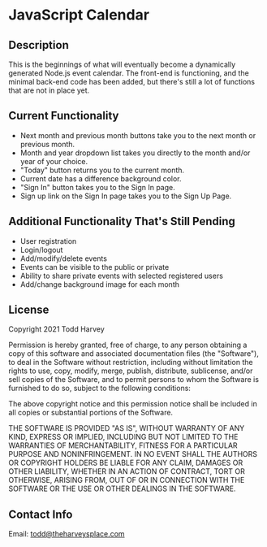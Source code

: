 # JavaScript Calendar

## Description
This is the beginnings of what will eventually become a dynamically generated Node.js event calendar. The front-end is functioning, and the minimal back-end code has been added, but there's still a lot of functions that are not in place yet.

## Current Functionality
* Next month and previous month buttons take you to the next month or previous month.
* Month and year dropdown list takes you directly to the month and/or year of your choice.
* "Today" button returns you to the current month.
* Current date has a difference background color.
* "Sign In" button takes you to the Sign In page.
* Sign up link on the Sign In page takes you to the Sign Up Page.

## Additional Functionality That's Still Pending
* User registration
* Login/logout
* Add/modify/delete events
* Events can be visible to the public or private
* Ability to share private events with selected registered users
* Add/change background image for each month

## License
Copyright 2021 Todd Harvey

Permission is hereby granted, free of charge, to any person obtaining a copy of this software and associated documentation files (the "Software"), to deal in the Software without restriction, including without limitation the rights to use, copy, modify, merge, publish, distribute, sublicense, and/or sell copies of the Software, and to permit persons to whom the Software is furnished to do so, subject to the following conditions:

The above copyright notice and this permission notice shall be included in all copies or substantial portions of the Software.

THE SOFTWARE IS PROVIDED "AS IS", WITHOUT WARRANTY OF ANY KIND, EXPRESS OR IMPLIED, INCLUDING BUT NOT LIMITED TO THE WARRANTIES OF MERCHANTABILITY, FITNESS FOR A PARTICULAR PURPOSE AND NONINFRINGEMENT. IN NO EVENT SHALL THE AUTHORS OR COPYRIGHT HOLDERS BE LIABLE FOR ANY CLAIM, DAMAGES OR OTHER LIABILITY, WHETHER IN AN ACTION OF CONTRACT, TORT OR OTHERWISE, ARISING FROM, OUT OF OR IN CONNECTION WITH THE SOFTWARE OR THE USE OR OTHER DEALINGS IN THE SOFTWARE.

## Contact Info
Email: todd@theharveysplace.com